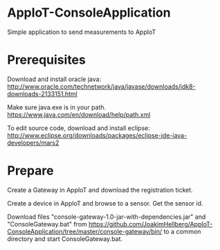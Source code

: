 # AppIoT-ConsoleApplication
Simple application to send measurements to AppIoT

# Prerequisites
Download and install oracle java: http://www.oracle.com/technetwork/java/javase/downloads/jdk8-downloads-2133151.html

Make sure java.exe is in your path. https://www.java.com/en/download/help/path.xml

To edit source code, download and install eclipse: http://www.eclipse.org/downloads/packages/eclipse-ide-java-developers/mars2

# Prepare
Create a Gateway in AppIoT and download the registration ticket. 

Create a device in AppIoT and browse to a sensor. Get the sensor id.

Download files "console-gateway-1.0-jar-with-dependencies.jar" and "ConsoleGateway.bat" from https://github.com/JoakimHellberg/AppIoT-ConsoleApplication/tree/master/console-gateway/bin/ to a common directory and start ConsoleGateway.bat.

